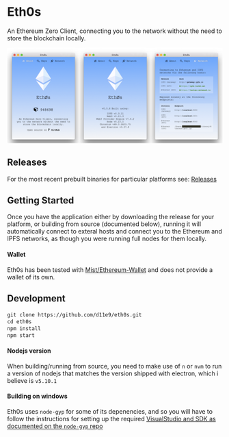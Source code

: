 # Eth0s

An Ethereum Zero Client, connecting you to the network without the need to store the blockchain locally.

![screenshot-osx](./src/client/images/screenshot.png)

Releases
--------

For the most recent prebuilt binaries for particular platforms see: [Releases](https://github.com/d11e9/eth0s/releases)

Getting Started
---------------

Once you have the application either by downloading the release for your platform, or building from source (documented below), running it will automatically connect to exteral hosts and connect you to the Ethereum and IPFS networks, as though you were running full nodes for them locally.

#### Wallet

Eth0s has been tested with [Mist/Ethereum-Wallet](https://github.com/ethereum/mist) and does not provide a wallet of its own.


Development
-----------

    git clone https://github.com/d11e9/eth0s.git
    cd eth0s
    npm install
    npm start

#### Nodejs version

When  building/running from source, you need to make use of `n` or `nvm` to run a version of nodejs that matches the version shipped with electron, which i believe is `v5.10.1`

#### Building on windows

Eth0s uses `node-gyp` for some of its depenencies, and so you will have to follow the instructions for setting up the required [VisualStudio and SDK as documented on the `node-gyp` repo](https://github.com/nodejs/node-gyp#installation)
